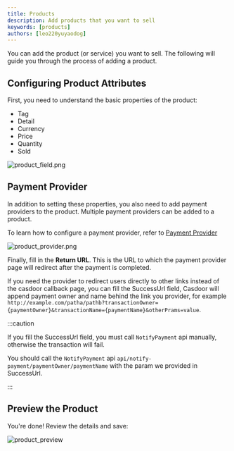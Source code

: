 ```yaml
---
title: Products
description: Add products that you want to sell
keywords: [products]
authors: [leo220yuyaodog]
---
```


You can add the product (or service) you want to sell. The following will guide you through the process of adding a product.

## Configuring Product Attributes

First, you need to understand the basic properties of the product:

- Tag
- Detail
- Currency
- Price
- Quantity
- Sold

![product_field.png](/img/products/product_field.png)

## Payment Provider

In addition to setting these properties, you also need to add payment providers to the product.
Multiple payment providers can be added to a product.

To learn how to configure a payment provider, refer to [Payment Provider](/docs/provider/payment/overview)

![product_provider.png](/img/products/product_provider.png)

Finally, fill in the **Return URL**. This is the URL to which the payment provider page will redirect after the payment is completed.

If you need the provider to redirect users directly to other links instead of the casdoor callback page, you can fill the SuccessUrl field, Casdoor will append payment owner and name behind the link you provider, for example `http://example.com/patha/pathb?transactionOwner={paymentOwner}&transactionName={paymentName}&otherPrams=value`.

:::caution

If you fill the SuccessUrl field, you must call `NotifyPayment` api manually, otherwise the transaction will fail.

You should call the `NotifyPayment` api `api/notify-payment/paymentOwner/paymentName` with the param we provided in SuccessUrl.

:::

## Preview the Product

You're done! Review the details and save:

![product_preview](/img/products/product_preview.png)
